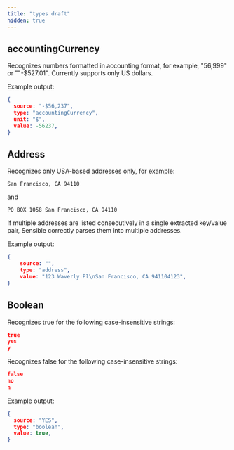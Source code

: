 ```yaml
---
title: "types draft"
hidden: true
---
```

accountingCurrency
----

Recognizes numbers formatted in accounting format, for example, "56,999" or ""-$527.01".  Currently supports only US dollars.

Example output:


```json
{
  source: "-$56,237",
  type: "accountingCurrency",
  unit: "$",
  value: -56237,
}
```



Address
----
Recognizes only USA-based addresses only, for example:

```123 Waverly Pl
San Francisco, CA 94110
```

and

```PO BOX 1058 San Francisco, CA 94110```

If multiple addresses are listed consecutively in a single extracted key/value  pair, Sensible correctly parses them into multiple addresses. 

Example output:
```json
{
	source: "",
	type: "address",
	value: "123 Waverly Pl\nSan Francisco, CA 941104123",
}
```



Boolean
----

Recognizes true for the following case-insensitive strings:

```json
true
yes
y
```

Recognizes false for the following case-insensitive strings:

```json
false
no
n
```

Example output:

```json
{
  source: "YES",
  type: "boolean",
  value: true,
}
```

